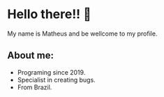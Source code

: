 <h1>Hello there!! 👋</h1>
My name is Matheus and be wellcome to my profile.

## About me:
- Programing since 2019.
- Specialist in creating bugs.
- From Brazil.
